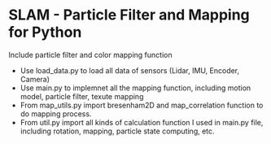 # SLAM - Particle Filter and Mapping for Python
Include particle filter and color mapping function
  - Use load_data.py to load all data of sensors (Lidar, IMU, Encoder, Camera)
  - Use main.py to implemnet all the mapping function, including motion model, particle filter, texute mapping
  - From map_utils.py import bresenham2D and map_correlation function to do mapping process.
  - From util.py import all kinds of calculation function I used in main.py file, including rotation, mapping, particle state computing, etc. 
